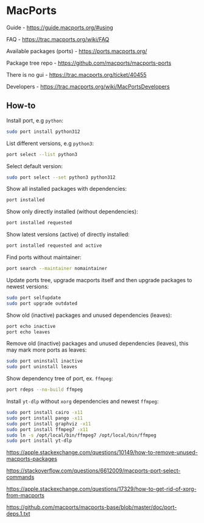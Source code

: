 # MacPorts

Guide - https://guide.macports.org/#using

FAQ - https://trac.macports.org/wiki/FAQ

Available packages (ports) - https://ports.macports.org/

Package tree repo - https://github.com/macports/macports-ports

There is no gui - https://trac.macports.org/ticket/40455

Developers - https://trac.macports.org/wiki/MacPortsDevelopers

## How-to

Install port, e.g `python`:
```bash
sudo port install python312
```

List different versions, e.g `python3`:
```bash
port select --list python3
```

Select default version:
```bash
sudo port select --set python3 python312
```

Show all installed packages with dependencies:
```bash
port installed
```

Show only directly installed (without dependencies):
```bash
port installed requested
```

Show latest versions (active) of directly installed:
```bash
port installed requested and active
```

Find ports without maintainer:
```bash
port search --maintainer nomaintainer
```

Update ports tree, upgrade macports itself and then upgrade packages to newest versions:
```bash
sudo port selfupdate
sudo port upgrade outdated
```

Show old (inactive) packages and unused dependencies (leaves):
```bash
port echo inactive
port echo leaves
```

Remove old (inactive) packages and unused dependencies (leaves), this may mark more ports as leaves:
```bash
sudo port uninstall inactive
sudo port uninstall leaves
```

Show dependency tree of port, ex. `ffmpeg`:
```bash
port rdeps --no-build ffmpeg
```

Install `yt-dlp` without `xorg` dependencies and newest `ffmpeg`:
```bash
sudo port install cairo -x11
sudo port install pango -x11
sudo port install graphviz -x11
sudo port install ffmpeg7 -x11
sudo ln -s /opt/local/bin/ffmpeg7 /opt/local/bin/ffmpeg
sudo port install yt-dlp
```

https://apple.stackexchange.com/questions/10149/how-to-remove-unused-macports-packages

https://stackoverflow.com/questions/6612009/macports-port-select-commands

https://apple.stackexchange.com/questions/17329/how-to-get-rid-of-xorg-from-macports

https://github.com/macports/macports-base/blob/master/doc/port-deps.1.txt
